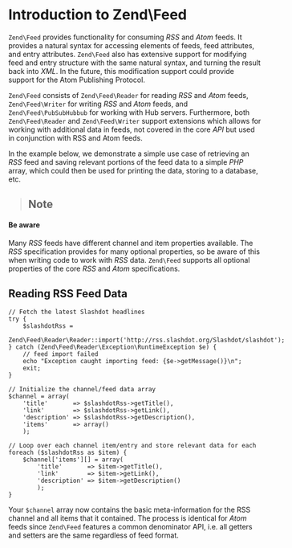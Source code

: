 # Introduction to Zend\\Feed

`Zend\Feed` provides functionality for consuming *RSS* and *Atom* feeds. It provides a natural
syntax for accessing elements of feeds, feed attributes, and entry attributes. `Zend\Feed` also has
extensive support for modifying feed and entry structure with the same natural syntax, and turning
the result back into *XML*. In the future, this modification support could provide support for the
Atom Publishing Protocol.

`Zend\Feed` consists of `Zend\Feed\Reader` for reading *RSS* and *Atom* feeds, `Zend\Feed\Writer`
for writing *RSS* and *Atom* feeds, and `Zend\Feed\PubSubHubbub` for working with Hub servers.
Furthermore, both `Zend\Feed\Reader` and `Zend\Feed\Writer` support extensions which allows for
working with additional data in feeds, not covered in the core *API* but used in conjunction with
RSS and Atom feeds.

In the example below, we demonstrate a simple use case of retrieving an *RSS* feed and saving
relevant portions of the feed data to a simple *PHP* array, which could then be used for printing
the data, storing to a database, etc.

> ## Note
#### Be aware
Many *RSS* feeds have different channel and item properties available. The *RSS* specification
provides for many optional properties, so be aware of this when writing code to work with *RSS*
data. `Zend\Feed` supports all optional properties of the core *RSS* and *Atom* specifications.

## Reading RSS Feed Data

``` sourceCode
// Fetch the latest Slashdot headlines
try {
    $slashdotRss =
        Zend\Feed\Reader\Reader::import('http://rss.slashdot.org/Slashdot/slashdot');
} catch (Zend\Feed\Reader\Exception\RuntimeException $e) {
    // feed import failed
    echo "Exception caught importing feed: {$e->getMessage()}\n";
    exit;
}

// Initialize the channel/feed data array
$channel = array(
    'title'       => $slashdotRss->getTitle(),
    'link'        => $slashdotRss->getLink(),
    'description' => $slashdotRss->getDescription(),
    'items'       => array()
    );

// Loop over each channel item/entry and store relevant data for each
foreach ($slashdotRss as $item) {
    $channel['items'][] = array(
        'title'       => $item->getTitle(),
        'link'        => $item->getLink(),
        'description' => $item->getDescription()
        );
}
```

Your `$channel` array now contains the basic meta-information for the RSS channel and all items that
it contained. The process is identical for *Atom* feeds since `Zend\Feed` features a common
denominator API, i.e. all getters and setters are the same regardless of feed format.
